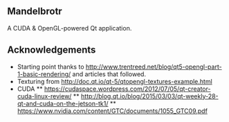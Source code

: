 Mandelbrotr
-----------

A CUDA & OpenGL-powered Qt application.

Acknowledgements
----------------

* Starting point thanks to http://www.trentreed.net/blog/qt5-opengl-part-1-basic-rendering/ and articles that followed.
* Texturing from http://doc.qt.io/qt-5/qtopengl-textures-example.html
* CUDA
  ** https://cudaspace.wordpress.com/2012/07/05/qt-creator-cuda-linux-review/
  ** http://blog.qt.io/blog/2015/03/03/qt-weekly-28-qt-and-cuda-on-the-jetson-tk1/
  ** https://www.nvidia.com/content/GTC/documents/1055_GTC09.pdf
